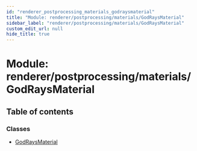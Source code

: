 ```yaml
---
id: "renderer_postprocessing_materials_godraysmaterial"
title: "Module: renderer/postprocessing/materials/GodRaysMaterial"
sidebar_label: "renderer/postprocessing/materials/GodRaysMaterial"
custom_edit_url: null
hide_title: true
---
```


# Module: renderer/postprocessing/materials/GodRaysMaterial

## Table of contents

### Classes

- [GodRaysMaterial](../classes/renderer_postprocessing_materials_godraysmaterial.godraysmaterial.md)
